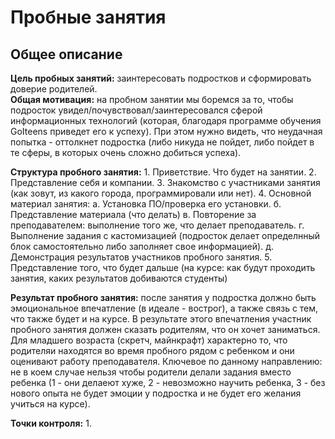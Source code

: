 # Пробные занятия

## Общее описание
**Цель пробных занятий:** заинтересовать подростков и сформировать доверие родителей.  
**Общая мотивация:** на пробном занятии мы боремся за то, чтобы подросток увидел/почувствовал/заинтересовался сферой информационных технологий (которая, благодаря программе обучения GoIteens приведет его к успеху). При этом нужно видеть, что неудачная попытка - оттолкнет подростка (либо никуда не пойдет, либо пойдет в те сферы, в которых очень сложно добиться успеха).  
  
**Структура пробного занятия:** 1. Приветствие. Что будет на занятии. 2. Представление себя и компании. 3. Знакомство с участниками занятия (как зовут, из какого города, программировали или нет). 4. Основной материал занятия: а. Установка ПО/проверка его установки. б. Представление материала (что делать) в. Повторение за преподавателем: выполнение того же, что делает преподаватель. г. Выполнение задания с кастомизацией (подросток делает определнный блок самостоятельно либо заполняет свое информацией). д. Демонстрация результатов участников пробного занятия. 5. Представление того, что будет дальше (на курсе: как будут проходить занятия, каких результатов добиваются студенты)  
  
**Результат пробного занятия:** после занятия у подростка должно быть эмоциональное впечатление (в идеале - вострог), а также связь с тем, что также будет и на курсе. В результате этого   впечатления участник пробного занятия должен сказать родителям, что он хочет заниматься.  
Для младшего возраста (скретч, майнкрафт) характерно то, что родителяи находятся во время пробного рядом с ребенком и они оценивают работу преподавателя. Ключевое по данному направлению: не в коем случае нельзя чтобы родители делали задания вместо ребенка (1 - они делаеют хуже, 2 - невозможно научить ребенка, 3 - без нового опыта не будет эмоции у подростка и не будет его желания учиться на курсе).

**Точки контроля:**
1. 